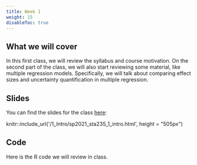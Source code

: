 ```yaml
---
title: Week 1
weight: 15
disableToc: true
---
```


## What we will cover

In this first class, we will review the syllabus and course motivation. On the second part of the class, we will also start reviewing some material, like multiple regression models. Specifically, we will talk about comparing effect sizes and uncertainty quantification in multiple regression.

## Slides

You can find the slides for the class [here]('/1_Intro/sp2021_sta235_1_intro.html'):

knitr::include_url('/1_Intro/sp2021_sta235_1_intro.html', height = "505px")

## Code

Here is the R code we will review in class.
